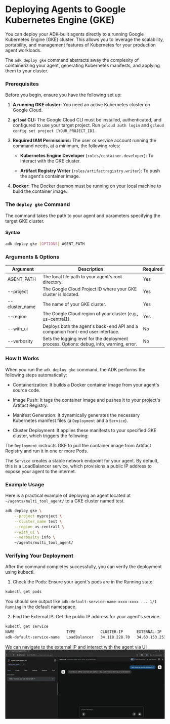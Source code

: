 # Deploying Agents to Google Kubernetes Engine (GKE)

You can deploy your ADK-built agents directly to a running Google Kubernetes Engine (GKE) cluster. This allows you to leverage the scalability, portability, and management features of Kubernetes for your production agent workloads.

The `adk deploy gke` command abstracts away the complexity of containerizing your agent, generating Kubernetes manifests, and applying them to your cluster.

### Prerequisites

Before you begin, ensure you have the following set up:

1. **A running GKE cluster:** You need an active Kubernetes cluster on Google Cloud.

2. **`gcloud` CLI:** The Google Cloud CLI must be installed, authenticated, and configured to use your target project. Run `gcloud auth login` and `gcloud config set project [YOUR_PROJECT_ID]`.

3. **Required IAM Permissions:** The user or service account running the command needs, at a minimum, the following roles:

   * **Kubernetes Engine Developer** (`roles/container.developer`): To interact with the GKE cluster.

   * **Artifact Registry Writer** (`roles/artifactregistry.writer`): To push the agent's container image.

4. **Docker:** The Docker daemon must be running on your local machine to build the container image.

### The `deploy gke` Command

The command takes the path to your agent and parameters specifying the target GKE cluster.

#### Syntax

```bash
adk deploy gke [OPTIONS] AGENT_PATH
```

### Arguments & Options

| Argument    | Description | Required |
| -------- | ------- | ------  |
| AGENT_PATH  | The local file path to your agent's root directory.    |Yes |
| --project | The Google Cloud Project ID where your GKE cluster is located.     | Yes | 
| --cluster_name   | The name of your GKE cluster.    | Yes |
| --region    | The Google Cloud region of your cluster (e.g., us-central1).    | Yes |
| --with_ui   | Deploys both the agent's back-end API and a companion front-end user interface.    | No |
| --verbosity   | Sets the logging level for the deployment process. Options: debug, info, warning, error.     | No |

### How It Works
When you run the `adk deploy gke` command, the ADK performs the following steps automatically:

- Containerization: It builds a Docker container image from your agent's source code.

- Image Push: It tags the container image and pushes it to your project's Artifact Registry.

- Manifest Generation: It dynamically generates the necessary Kubernetes manifest files (a `Deployment` and a `Service`).

- Cluster Deployment: It applies these manifests to your specified GKE cluster, which triggers the following:

The `Deployment` instructs GKE to pull the container image from Artifact Registry and run it in one or more Pods.

The `Service` creates a stable network endpoint for your agent. By default, this is a LoadBalancer service, which provisions a public IP address to expose your agent to the internet.


### Example Usage
Here is a practical example of deploying an agent located at `~/agents/multi_tool_agent/` to a GKE cluster named test.

```bash
adk deploy gke \
    --project myproject \
    --cluster_name test \
    --region us-central1 \
    --with_ui \
    --verbosity info \
    ~/agents/multi_tool_agent/
```


### Verifying Your Deployment
After the command completes successfully, you can verify the deployment using kubectl.

1. Check the Pods: Ensure your agent's pods are in the Running state.

```bash
kubectl get pods
```
You should see output like `adk-default-service-name-xxxx-xxxx ... 1/1 Running` in the default namespace.

2. Find the External IP: Get the public IP address for your agent's service.

```bash
kubectl get service
NAME                       TYPE           CLUSTER-IP      EXTERNAL-IP     PORT(S)        AGE
adk-default-service-name   LoadBalancer   34.118.228.70   34.63.153.253   80:32581/TCP   5d20h
```

We can navigate to the external IP and interact with the agent via UI
![alt text](../assets/agent-gke-deployment.png)
